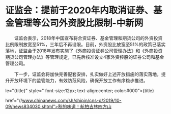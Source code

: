 # 证监会：提前于2020年内取消证券、基金管理等公司外资股比限制-中新网

　　证监会表示，2018年中国宣布将合资证券、基金管理和期货公司的外资投资比例限制放宽至51%，三年后不再设限。目前，外资股比放宽至51%的政策已落实落地，证监会于2018年发布实施了《外商投资证券公司管理办法》和《外商投资期货公司管理办法》等管理规定，已先后核准设立4家外资控股的证券公司和基金管理公司。

　　下一步，证监会将加快完善配套安排，扎实做好上述开放措施的落实落地，提升开放环境下的监管能力，有效防范风险，确保开放工作有序稳步推进。

le="{title}" style=" font-size:12px; text-align:center; color:#000">{title}

href="//www.chinanews.com/sh/shipin/cns-d/2019/10-09/news834030.shtml">秋的味道！航拍吉林四方山
